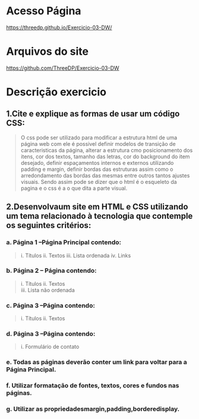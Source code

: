 # Acesso Página
https://threedp.github.io/Exercicio-03-DW/

# Arquivos do site
https://github.com/ThreeDP/Exercicio-03-DW

# Descrição exercicio

## 1.Cite e explique as formas de usar um código CSS:
> O css pode ser utilizado para modificar a estrutura html de uma página web com ele é possivel definir modelos de transição de caracteristicas da página, alterar a estrutura cmo posicionamento dos itens, cor dos textos, tamanho das letras, cor do background do item desejado, definir espaçamentos internos e externos utilizando padding e margin, definir bordas das estruturas assim como o arredondamento das bordas das mesmas entre outros tantos ajustes visuais. Sendo assim pode se dizer que o html é o esqueleto da pagina e o css é a o que dita a parte visual.

## 2.Desenvolvaum  site em  HTML  e  CSS  utilizando  um  tema  relacionado  à tecnologia que contemple os seguintes critérios: 
 
### a. Página 1 –Página Principal contendo:
> i. Títulos 
ii. Textos 
iii. Lista ordenada
iv. Links
 
### b. Página 2 – Página contendo: 
> i. Títulos 
ii. Textos  
iii. Lista não ordenada

### c. Página 3 –Página contendo:
> i. Títulos 
ii. Textos  

### d. Página 3 –Página contendo:
> i. Formulário de contato 


### e. Todas  as  páginas  deverão  conter  um  link  para  voltar  para  a  Página Principal.

### f. Utilizar formatação de fontes, textos, cores e fundos nas páginas.

### g. Utilizar as propriedadesmargin,padding,borderedisplay.